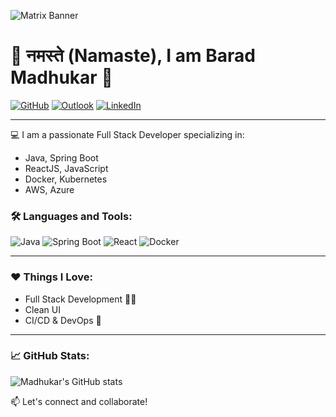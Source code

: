 ![Matrix Banner](https://media.giphy.com/media/xT0xeJpnrWC4XWblEk/giphy.gif)
# 🙏 नमस्ते (Namaste), I am Barad Madhukar 👋

[![GitHub](https://img.shields.io/badge/GitHub-Baradmadhukar-blue?logo=github)](https://github.com/Baradmadhukar)
[![Outlook](https://img.shields.io/badge/outlook-baradmadhukar@outlook.com-red?logo=outlook)](mailto:baradmadhukar@outlook.com)
[![LinkedIn](https://img.shields.io/badge/LinkedIn-Connect-blue?logo=linkedin)](https://(www.linkedin.com/in/madhukarbarad))

---

💻 I am a passionate Full Stack Developer specializing in:
- Java, Spring Boot
- ReactJS, JavaScript
- Docker, Kubernetes
- AWS, Azure

### 🛠 Languages and Tools:
![Java](https://img.shields.io/badge/Java-%23ED8B00.svg?style=for-the-badge&logo=java&logoColor=white)
![Spring Boot](https://img.shields.io/badge/SpringBoot-%236DB33F.svg?style=for-the-badge&logo=springboot&logoColor=white)
![React](https://img.shields.io/badge/React-%2361DAFB.svg?style=for-the-badge&logo=react&logoColor=black)
![Docker](https://img.shields.io/badge/Docker-%230db7ed.svg?style=for-the-badge&logo=docker&logoColor=white)

---

### ❤️ Things I Love:
- Full Stack Development 🧑‍💻
- Clean UI
- CI/CD & DevOps 🚀

---

### 📈 GitHub Stats:
![Madhukar's GitHub stats](https://github-readme-stats.vercel.app/api?username=madhukarbarad&show_icons=true&theme=radical)

📫 Let's connect and collaborate!
